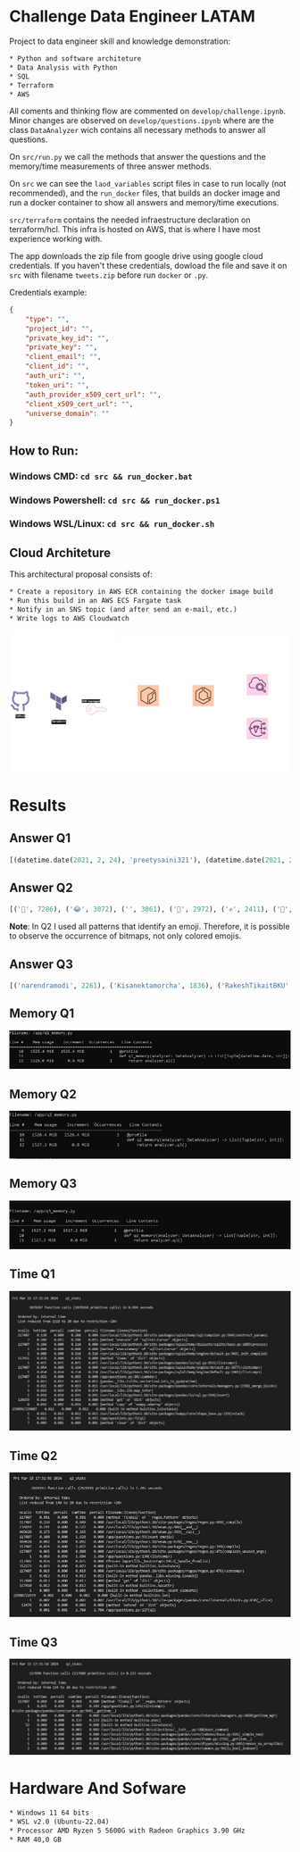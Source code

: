 # Challenge Data Engineer LATAM

Project to data engineer skill and knowledge demonstration:

    * Python and software architeture
    * Data Analysis with Python
    * SQL
    * Terraform
    * AWS

All coments and thinking flow are commented on `develop/challenge.ipynb`.
Minor changes are observed on `develop/questions.ipynb` where are the class `DataAnalyzer` wich contains all necessary methods to answer all questions.

On `src/run.py` we call the methods that answer the questions and the memory/time measurements of three answer methods.

On `src` we can see the `laod_variables` script files in case to run locally (not recommended), and the `run_docker` files, that builds an docker image and run a docker container to show all answers and memory/time executions.

`src/terraform` contains the needed infraestructure declaration on terraform/hcl. This infra is hosted on AWS, that is where I have most experience working with.

The app downloads the zip file from google drive using google cloud credentials. If you haven't these credentials, dowload the file and save it on `src` with filename `tweets.zip` before run `docker` or  `.py`.

Credentials example:
```json
{
    "type": "",
    "project_id": "",
    "private_key_id": "",
    "private_key": "",
    "client_email": "",
    "client_id": "",
    "auth_uri": "",
    "token_uri": "",
    "auth_provider_x509_cert_url": "",
    "client_x509_cert_url": "",
    "universe_domain": ""
}
```

## How to Run:

### Windows CMD: `cd src && run_docker.bat`

### Windows Powershell: `cd src && run_docker.ps1`

### Windows WSL/Linux: `cd src && run_docker.sh`


## Cloud Architeture

This architectural proposal consists of:

    * Create a repository in AWS ECR containing the docker image build
    * Run this build in an AWS ECS Fargate task
    * Notify in an SNS topic (and after send an e-mail, etc.)
    * Write logs to AWS Cloudwatch

![Arquitetura](src/architeture/architeture.svg)

# Results

## Answer Q1

```python
[(datetime.date(2021, 2, 24), 'preetysaini321'), (datetime.date(2021, 2, 24), 'AhluwaliaA2'), (datetime.date(2021, 2, 24), 'JBBal75'), (datetime.date(2021, 2, 24), 'rumsomal'), (datetime.date(2021, 2, 24), 'ajityadavdu'), (datetime.date(2021, 2, 24), 'MaanDee08215437'), (datetime.date(2021, 2, 24), 'shells_n_petals'), (datetime.date(2021, 2, 24), 'MalikAvni'), (datetime.date(2021, 2, 24), 'Sangha_jass11'), (datetime.date(2021, 2, 24), 'jas04361527')]
```
## Answer Q2

```python
[('🙏', 7286), ('😂', 3072), ('️', 3061), ('🚜', 2972), ('✊', 2411), ('🌾', 2363), ('🇮', 2096), ('🇳', 2094), ('🏻', 2080), ('❤', 1779)]
```
**Note**: In Q2 I used all patterns that identify an emoji. Therefore, it is possible to observe the occurrence of bitmaps, not only colored emojis.

## Answer Q3

```python
[('narendramodi', 2261), ('Kisanektamorcha', 1836), ('RakeshTikaitBKU', 1639), ('PMOIndia', 1422), ('RahulGandhi', 1125), ('GretaThunberg', 1046), ('RaviSinghKA', 1015), ('rihanna', 972), ('UNHumanRights', 962), ('meenaharris', 925)]
```
## Memory Q1
![q1](src/results/q1_mem.jpg)

## Memory Q2
![q1](src/results/q2_mem.jpg)

## Memory Q3
![q1](src/results/q3_mem.jpg)

## Time Q1
![q1](src/results/q1_time.jpg)

## Time Q2
![q1](src/results/q2_time.jpg)

## Time Q3
![q1](src/results/q3_time.jpg)


# Hardware And Sofware

    * Windows 11 64 bits
    * WSL v2.0 (Ubuntu-22.04)
    * Processor AMD Ryzen 5 5600G with Radeon Graphics 3.90 GHz
    * RAM 40,0 GB

